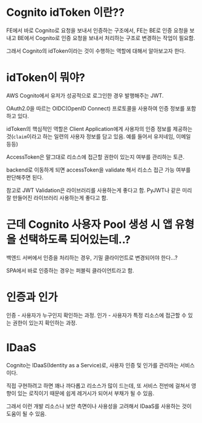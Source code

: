 # Cognito idToken 이란??

FE에서 바로 Cognito로 요청을 보내서 인증하는 구조에서, FE는 BE로 인증 요청을 보내고 BE에서 Cognito로 인증 요청을 보내서 처리하는 구조로 변경하는 작업이 필요함.

그래서 Cognito의 idToken이라는 것이 수행하는 역할에 대해서 알아보고자 한다.

# idToken이 뭐야?

AWS Cognito에서 유저가 성공적으로 로그인한 경우 발행해주는 JWT.

OAuth2.0을 따르는 OIDC(OpenID Connect) 프로토콜을 사용하여 인증 정보를 포함하고 있다.

idToken의 핵심적인 역할은 Client Application에게 사용자의 인증 정보를 제공하는 것(`claim`이라고 하는 일련의 사용자 정보를 담고 있음. 예를 들어서 유저네임, 이메일 등등)

AccessToken은 말그대로 리소스에 접근할 권한이 있는지 여부를 관리하는 토큰.

backend로 이동하게 되면 accessToken을 validate 해서 리소스 접근 가능 여부를 판단해주면 된다.

참고로 JWT Validation은 라이브러리를 사용하는게 좋다고 함. PyJWT나 같은 미리 잘 만들어진 라이브러리 사용하는게 좋다고 함.

# 근데 Cognito 사용자 Pool 생성 시 앱 유형을 선택하도록 되어있는데..?

백엔드 서버에서 인증을 처리하는 경우, 기밀 클라이언트로 변경되어야 한다...?

SPA에서 바로 인증하는 경우는 퍼블릭 클라이언트라고 함.

# 인증과 인가

인증 - 사용자가 누구인지 확인하는 과정.
인가 - 사용자가 특정 리소스에 접근할 수 있는 권한이 있는지 확인하는 과정.

# IDaaS

Cognito는 IDaaS(Identity as a Service)로, 사용자 인증 및 인가를 관리하는 서비스이다.

직접 구현하려고 하면 꽤나 까다롭고 리소스가 많이 드는데, 또 서비스 전반에 걸쳐서 영향이 있는 로직이기 때문에 쉽게 레거시가 되어서 부채가 될 수 있음.

그래서 이런 개발 리소스나 보안 측면이나 사용성을 고려해서 IDaaS를 사용하는 것이 도움이 될 수 있음.
